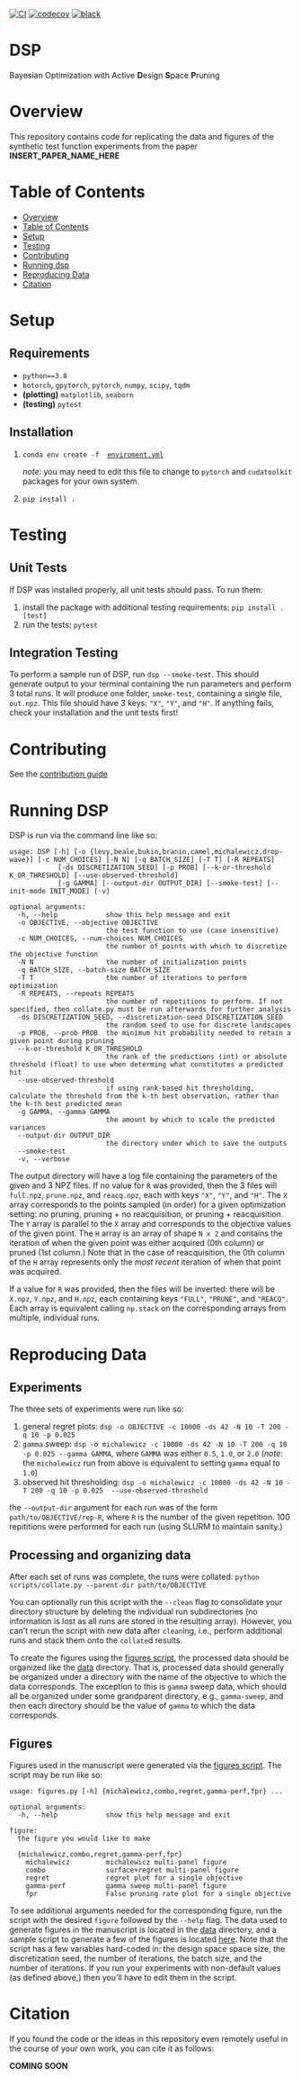 [//]: # (Badges)
[![CI](https://github.com/davidegraff/dsp/actions/workflows/CI.yaml/badge.svg)](https://github.com/davidegraff/dsp/actions/workflows/CI.yaml)
[![codecov](https://codecov.io/gh/davidegraff/dsp/branch/main/graph/badge.svg?token=DBBHSQLW8A)](https://codecov.io/gh/davidegraff/dsp)
[![black](https://img.shields.io/badge/code%20style-black-000000.svg)]((https://github.com/psf/black))

# DSP
Bayesian Optimization with Active **D**esign **S**pace **P**runing

<!-- FIGURE HERE -->

# Overview
This repository contains code for replicating the data and figures of the synthetic test function experiments from the paper **INSERT_PAPER_NAME_HERE**

# Table of Contents
- [Overview](#overview)
- [Table of Contents](#table-of-contents)
- [Setup](#setup)
- [Testing](#testing)
- [Contributing](#contributing)
- [Running dsp](#running-dsp)
- [Reproducing Data](#reproducing-data)
- [Citation](#citation)

# Setup

## Requirements
- `python==3.8`
- `botorch`, `gpytorch`, `pytorch`, `numpy`, `scipy`, `tqdm`
- **(plotting)** `matplotlib`, `seaborn`
- **(testing)** `pytest`

## Installation
1. `conda env create -f  `[`enviroment.yml`](./environment.yml)

    *note:* you may need to edit this file to change to `pytorch` and `cudatoolkit` packages for your own system.
1. `pip install .`

# Testing

## Unit Tests
If DSP was installed properly, all unit tests should pass. To run them:
1. install the package with additional testing requirements: `pip install .[test]`
1. run the tests: `pytest`

## Integration Testing
To perform a sample run of DSP, run `dsp --smoke-test`. This should generate output to your terminal containing the run parameters and perform 3 total runs. It will produce one folder, `smoke-test`, containing a single file, `out.npz`. This file should have 3 keys: `"X"`, `"Y"`, and `"H"`. If anything fails, check your installation and the unit tests first!

# Contributing
See the [contribution guide](./CONTRIBUTING.md)

# Running DSP

DSP is run via the command line like so:
```
usage: DSP [-h] [-o {levy,beale,bukin,branin,camel,michalewicz,drop-wave}] [-c NUM_CHOICES] [-N N] [-q BATCH_SIZE] [-T T] [-R REPEATS]
            [-ds DISCRETIZATION_SEED] [-p PROB] [--k-or-threshold K_OR_THRESHOLD] [--use-observed-threshold]
            [-g GAMMA] [--output-dir OUTPUT_DIR] [--smoke-test] [--init-mode INIT_MODE] [-v]

optional arguments:
  -h, --help            show this help message and exit
  -o OBJECTIVE, --objective OBJECTIVE
                        the test function to use (case insensitive)
  -c NUM_CHOICES, --num-choices NUM_CHOICES
                        the number of points with which to discretize the objective function
  -N N                  the number of initialization points
  -q BATCH_SIZE, --batch-size BATCH_SIZE
  -T T                  the number of iterations to perform optimization
  -R REPEATS, --repeats REPEATS
                        the number of repetitions to perform. If not specified, then collate.py must be run afterwards for further analysis
  -ds DISCRETIZATION_SEED, --discretization-seed DISCRETIZATION_SEED
                        the random seed to use for discrete landscapes
  -p PROB, --prob PROB  the minimum hit probability needed to retain a given point during pruning
  --k-or-threshold K_OR_THRESHOLD
                        the rank of the predictions (int) or absolute threshold (float) to use when determing what constitutes a predicted hit
  --use-observed-threshold
                        if using rank-based hit thresholding, calculate the threshold from the k-th best observation, rather than the k-th best predicted mean
  -g GAMMA, --gamma GAMMA
                        the amount by which to scale the predicted variances
  --output-dir OUTPUT_DIR
                        the directory under which to save the outputs
  --smoke-test
  -v, --verbose
```
The output directory will have a log file containing the parameters of the given and 3 NPZ files. If no value for `R` was provided, then the 3 files will `full.npz`, `prune.npz`, and `reacq.npz`, each with keys `"X"`, `"Y"`, and `"H"`. The `X` array corresponds to the points sampled (in order) for a given optimization setting: no pruning, pruning + no reacquisition, or pruning + reacquisition. The `Y` array is parallel to the `X` array and corresponds to the objective values of the given point. The `H` array is an array of shape `N x 2` and contains the iteration of when the given point was either acquired (0th column) or pruned (1st column.) Note that in the case of reacquisition, the 0th column of the `H` array represents only the *most recent* iteration of when that point was acquired.

If a value for `R` was provided, then the files will be inverted: there will be `X.npz`, `Y.npz`, and `H.npz`, each containing keys `"FULL"`, `"PRUNE"`, and `"REACQ"`. Each array is equivalent calling `np.stack` on the corresponding arrays from multiple, individual runs.

# Reproducing Data

## Experiments
The three sets of experiments were run like so:
1. general regret plots: `dsp -o OBJECTIVE -c 10000 -ds 42 -N 10 -T 200 -q 10 -p 0.025`
1. `gamma` sweep:  `dsp -o michalewicz -c 10000 -ds 42 -N 10 -T 200 -q 10 -p 0.025 --gamma GAMMA`, where `GAMMA` was either `0.5`, `1.0`, or `2.0` (*note*: the `michalewicz` run from above is equivalent to setting `gamma` equal to `1.0`)
1. observed hit thresholding:  `dsp -o michalewicz -c 10000 -ds 42 -N 10 -T 200 -q 10 -p 0.025  --use-observed-threshold`

the `--output-dir` argument for each run was of the form `path/to/OBJECTIVE/rep-R`, where `R` is the number of the given repetition. 100 repititions were performed for each run (using SLURM to maintain sanity.)

## Processing and organizing data
After each set of runs was complete, the runs were collated: `python scripts/collate.py --parent-dir path/to/OBJECTIVE`

You can optionally run this script with the `--clean` flag to consolidate your directory structure by deleting the individual run subdirectories (no information is lost as all runs are stored in the resulting array). However, you can't rerun the script with new data after `clean`ing, i.e., perform additional runs and stack them onto the `collate`d results.

To create the figures using the [figures script](scripts/figures.py), the processed data should be organized like the [data](./data) directory. That is, processed data should generally be organized under a directory with the name of the objective to which the data corresponds. The exception to this is `gamma` sweep data, which should all be organized under some grandparent directory, e.g., `gamma-sweep`, and then each directory should be the value of `gamma` to which the data corresponds.

## Figures
Figures used in the manuscript were generated via the [figures script](./scripts/figures.py). The script may be run like so:
```
usage: figures.py [-h] {michalewicz,combo,regret,gamma-perf,fpr} ...

optional arguments:
  -h, --help            show this help message and exit

figure:
  the figure you would like to make

  {michalewicz,combo,regret,gamma-perf,fpr}
    michalewicz         michalewicz multi-panel figure
    combo               surface+regret multi-panel figure
    regret              regret plot for a single objective
    gamma-perf          gamma sweep multi-panel figure
    fpr                 False pruning rate plot for a single objective
```
To see additional arguments needed for the corresponding figure, run the script with the desired `figure` followed by the `--help` flag. The data used to generate figures in the manuscript is located in the [data](./data) directory, and a sample script to generate a few of the figures is located [here](./scripts/make_all_figs.sh). Note that the script has a few variables hard-coded in: the design space space size, the discretization seed, the number of iterations, the batch size, and the number of iterations. If you run your experiments with non-default values (as defined above,) then you'll have to edit them in the script.

# Citation

If you found the code or the ideas in this repository even remotely useful in the course of your own work, you can cite it as follows:

**COMING SOON**